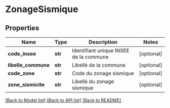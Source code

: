 # ZonageSismique

## Properties
Name | Type | Description | Notes
------------ | ------------- | ------------- | -------------
**code_insee** | **str** | Identifiant unique INSEE de la commune | [optional] 
**libelle_commune** | **str** | Libellé de la commune | [optional] 
**code_zone** | **str** | Code du zonage sismique | [optional] 
**zone_sismicite** | **str** | Libellé du zonage sismique | [optional] 

[[Back to Model list]](../README.md#documentation-for-models) [[Back to API list]](../README.md#documentation-for-api-endpoints) [[Back to README]](../README.md)

